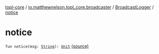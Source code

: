 [topl-core](../../index.md) / [io.matthewnelson.topl_core.broadcaster](../index.md) / [BroadcastLogger](index.md) / [notice](./notice.md)

# notice

`fun notice(msg: `[`String`](https://kotlinlang.org/api/latest/jvm/stdlib/kotlin/-string/index.html)`): `[`Unit`](https://kotlinlang.org/api/latest/jvm/stdlib/kotlin/-unit/index.html) [(source)](https://github.com/05nelsonm/TorOnionProxyLibrary-Android/blob/master/topl-core/src/main/java/io/matthewnelson/topl_core/broadcaster/BroadcastLogger.kt#L86)